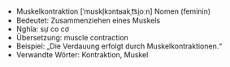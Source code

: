 - Muskelkontraktion [ˈmʊskl̩kɔntʁakˌt͡si̯oːn]	Nomen (feminin)
- Bedeutet: Zusammenziehen eines Muskels
- Nghĩa: sự co cơ
- Übersetzung: muscle contraction
- Beispiel: „Die Verdauung erfolgt durch Muskelkontraktionen.“
- Verwandte Wörter: Kontraktion, Muskel